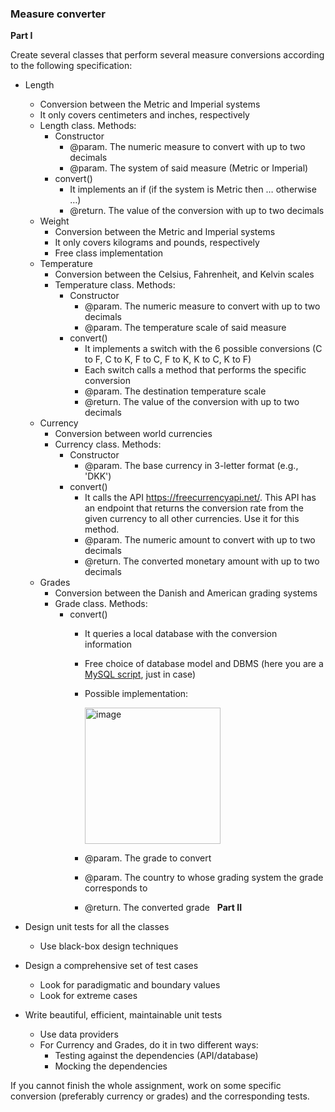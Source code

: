 ### Measure converter

**Part I**

Create several classes that perform several measure conversions according to the following specification:
- Length
  - Conversion between the Metric and Imperial systems
  - It only covers centimeters and inches, respectively
  - Length class. Methods:
    - Constructor
      - @param. The numeric measure to convert with up to two decimals
      - @param. The system of said measure (Metric or Imperial)
    - convert()
      - It implements an if (if the system is Metric then … otherwise …)
      - @return. The value of the conversion with up to two decimals
  - Weight
    - Conversion between the Metric and Imperial systems
    - It only covers kilograms and pounds, respectively
    - Free class implementation
  - Temperature
    - Conversion between the Celsius, Fahrenheit, and Kelvin scales
    - Temperature class. Methods:
      - Constructor
        - @param. The numeric measure to convert with up to two decimals
        - @param. The temperature scale of said measure
      - convert()
        - It implements a switch with the 6 possible conversions (C to F, C to K, F to C, F to K, K to C, K to F)
        - Each switch calls a method that performs the specific conversion
        - @param. The destination temperature scale
        - @return. The value of the conversion with up to two decimals
  - Currency
    - Conversion between world currencies
    - Currency class. Methods:
      - Constructor
        - @param. The base currency in 3-letter format (e.g., 'DKK')
      - convert()
        - It calls the API https://freecurrencyapi.net/. This API has an endpoint that returns the conversion rate from the given currency to all other currencies. Use it for this method.
        - @param. The numeric amount to convert with up to two decimals
        - @return. The converted monetary amount with up to two decimals
  - Grades
    - Conversion between the Danish and American grading systems
    - Grade class. Methods:
      - convert()
        - It queries a local database with the conversion information
        - Free choice of database model and DBMS (here you are a [MySQL script](https://github.com/arturomorarioja-ek/SD_Testing_E25/blob/main/Lesson05/converter.sql), just in case)
        - Possible implementation:

          <img width="217" height="218" alt="image" src="https://github.com/user-attachments/assets/62b9d147-f93a-4ba0-9ad3-ca658cd91d79" />

        - @param. The grade to convert
        - @param. The country to whose grading system the grade corresponds to
        - @return. The converted grade
 
**Part II**

- Design unit tests for all the classes
  - Use black-box design techniques
- Design a comprehensive set of test cases
  - Look for paradigmatic and boundary values
  - Look for extreme cases
- Write beautiful, efficient, maintainable unit tests
  - Use data providers
  - For Currency and Grades, do it in two different ways:
    - Testing against the dependencies (API/database)
    - Mocking the dependencies

If you cannot finish the whole assignment, work on some specific conversion (preferably currency or grades) and the corresponding tests.
